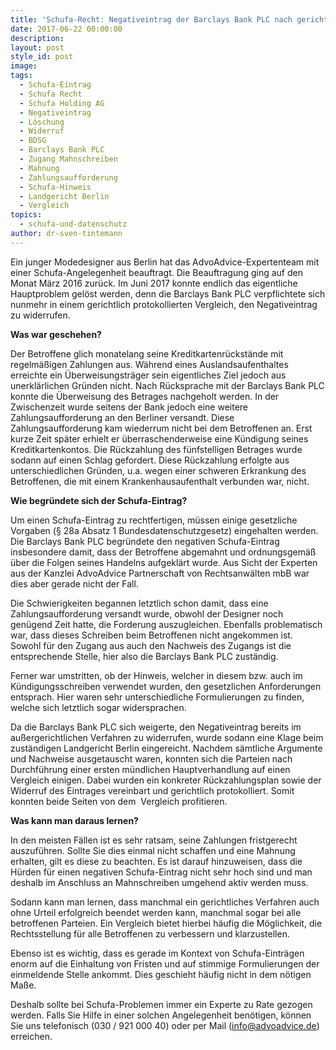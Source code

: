 ```yaml
---
title: 'Schufa-Recht: Negativeintrag der Barclays Bank PLC nach gerichtlichem Vergleich widerrufen'
date: 2017-06-22 00:00:00
description:
layout: post
style_id: post
image:
tags:
  - Schufa-Eintrag
  - Schufa Recht
  - Schufa Holding AG
  - Negativeintrag
  - Löschung
  - Widerruf
  - BDSG
  - Barclays Bank PLC
  - Zugang Mahnschreiben
  - Mahnung
  - Zahlungsaufforderung
  - Schufa-Hinweis
  - Landgericht Berlin
  - Vergleich
topics:
  - schufa-und-datenschutz
author: dr-sven-tintemann
---
```



Ein junger Modedesigner aus Berlin hat das AdvoAdvice-Expertenteam mit einer Schufa-Angelegenheit beauftragt. Die Beauftragung ging auf den Monat M&auml;rz 2016 zur&uuml;ck. Im Juni 2017 konnte endlich das eigentliche Hauptproblem gel&ouml;st werden, denn die Barclays Bank PLC verpflichtete sich nunmehr in einem gerichtlich protokollierten Vergleich, den Negativeintrag zu widerrufen.

**Was war geschehen?**

Der Betroffene glich monatelang seine Kreditkartenr&uuml;ckst&auml;nde mit regelm&auml;&szlig;igen Zahlungen aus. W&auml;hrend eines Auslandsaufenthaltes erreichte ein &Uuml;berweisungstr&auml;ger sein eigentliches Ziel jedoch aus unerkl&auml;rlichen Gr&uuml;nden nicht. Nach R&uuml;cksprache mit der Barclays Bank PLC konnte die &Uuml;berweisung des Betrages nachgeholt werden. In der Zwischenzeit wurde seitens der Bank jedoch eine weitere Zahlungsaufforderung an den Berliner versandt. Diese Zahlungsaufforderung kam wiederrum nicht bei dem Betroffenen an. Erst kurze Zeit sp&auml;ter erhielt er &uuml;berraschenderweise eine K&uuml;ndigung seines Kreditkartenkontos. Die R&uuml;ckzahlung des f&uuml;nfstelligen Betrages wurde sodann auf einen Schlag gefordert. Diese R&uuml;ckzahlung erfolgte aus unterschiedlichen Gr&uuml;nden, u.a. wegen einer schweren Erkrankung des Betroffenen, die mit einem Krankenhausaufenthalt verbunden war, nicht.

**Wie begr&uuml;ndete sich der Schufa-Eintrag?**

Um einen Schufa-Eintrag zu rechtfertigen, m&uuml;ssen einige gesetzliche Vorgaben (&sect; 28a Absatz 1 Bundesdatenschutzgesetz) eingehalten werden. Die Barclays Bank PLC begr&uuml;ndete den negativen Schufa-Eintrag insbesondere damit, dass der Betroffene abgemahnt und ordnungsgem&auml;&szlig; &uuml;ber die Folgen seines Handelns aufgekl&auml;rt wurde. Aus Sicht der Experten aus der Kanzlei AdvoAdvice Partnerschaft von Rechtsanw&auml;lten mbB war dies aber gerade nicht der Fall.

Die Schwierigkeiten begannen letztlich schon damit, dass eine Zahlungsaufforderung versandt wurde, obwohl der Designer noch gen&uuml;gend Zeit hatte, die Forderung auszugleichen. Ebenfalls problematisch war, dass dieses Schreiben beim Betroffenen nicht angekommen ist. Sowohl f&uuml;r den Zugang aus auch den Nachweis des Zugangs ist die entsprechende Stelle, hier also die Barclays Bank PLC zust&auml;ndig.

Ferner war umstritten, ob der Hinweis, welcher in diesem bzw. auch im K&uuml;ndigungsschreiben verwendet wurden, den gesetzlichen Anforderungen entsprach. Hier waren sehr unterschiedliche Formulierungen zu finden, welche sich letztlich sogar widersprachen.

Da die Barclays Bank PLC sich weigerte, den Negativeintrag bereits im au&szlig;ergerichtlichen Verfahren zu widerrufen, wurde sodann eine Klage beim zust&auml;ndigen Landgericht Berlin eingereicht. Nachdem s&auml;mtliche Argumente und Nachweise ausgetauscht waren, konnten sich die Parteien nach Durchf&uuml;hrung einer ersten m&uuml;ndlichen Hauptverhandlung auf einen Vergleich einigen. Dabei wurden ein konkreter R&uuml;ckzahlungsplan sowie der&nbsp; Widerruf des Eintrages vereinbart und gerichtlich protokolliert. Somit konnten beide Seiten von dem&nbsp; Vergleich profitieren.

**Was kann man daraus lernen?**

In den meisten F&auml;llen ist es sehr ratsam, seine Zahlungen fristgerecht auszuf&uuml;hren. Sollte Sie dies einmal nicht schaffen und eine Mahnung erhalten, gilt es diese zu beachten. Es ist darauf hinzuweisen, dass die H&uuml;rden f&uuml;r einen negativen Schufa-Eintrag nicht sehr hoch sind und man deshalb im Anschluss an Mahnschreiben umgehend aktiv werden muss.

Sodann kann man lernen, dass manchmal ein gerichtliches Verfahren auch ohne Urteil erfolgreich beendet werden kann, manchmal sogar bei alle betroffenen Parteien. Ein Vergleich bietet hierbei h&auml;ufig die M&ouml;glichkeit, die Rechtsstellung f&uuml;r alle Betroffenen zu verbessern und klarzustellen.

Ebenso ist es wichtig, dass es gerade im Kontext von Schufa-Eintr&auml;gen enorm auf die Einhaltung von Fristen und auf stimmige Formulierungen der einmeldende Stelle ankommt. Dies geschieht h&auml;ufig nicht in dem n&ouml;tigen Ma&szlig;e.

Deshalb sollte bei Schufa-Problemen immer ein Experte zu Rate gezogen werden. Falls Sie Hilfe in einer solchen Angelegenheit ben&ouml;tigen, k&ouml;nnen Sie uns telefonisch (030 / 921 000 40) oder per Mail ([info@advoadvice.de](mailto:info@advoadvice.de)) erreichen.